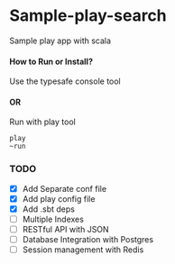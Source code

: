 Sample-play-search
==================

Sample play app with scala

#### How to Run or Install?
Use the typesafe console tool

#### OR

Run with play tool

```
play
~run
```

### TODO
- [x] Add Separate conf file
- [x] Add play config file
- [x] Add .sbt deps
- [ ] Multiple Indexes
- [ ] RESTful API with JSON
- [ ] Database Integration with Postgres
- [ ] Session management with Redis
